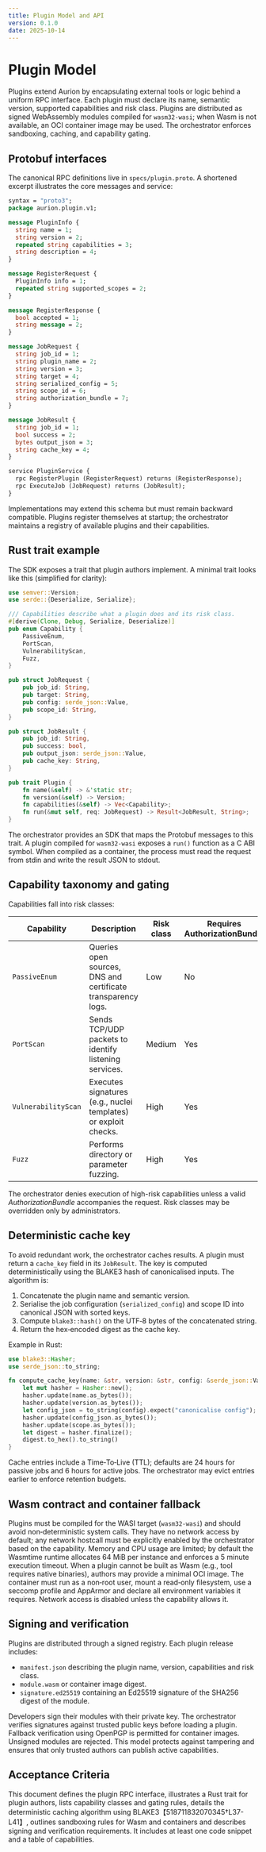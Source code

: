 ```yaml
---
title: Plugin Model and API
version: 0.1.0
date: 2025-10-14
---
```

# Plugin Model

Plugins extend Aurion by encapsulating external tools or logic behind a uniform RPC interface.  Each plugin must declare its name, semantic version, supported capabilities and risk class.  Plugins are distributed as signed WebAssembly modules compiled for `wasm32-wasi`; when Wasm is not available, an OCI container image may be used.  The orchestrator enforces sandboxing, caching, and capability gating.

## Protobuf interfaces

The canonical RPC definitions live in `specs/plugin.proto`.  A shortened excerpt illustrates the core messages and service:

```protobuf
syntax = "proto3";
package aurion.plugin.v1;

message PluginInfo {
  string name = 1;
  string version = 2;
  repeated string capabilities = 3;
  string description = 4;
}

message RegisterRequest {
  PluginInfo info = 1;
  repeated string supported_scopes = 2;
}

message RegisterResponse {
  bool accepted = 1;
  string message = 2;
}

message JobRequest {
  string job_id = 1;
  string plugin_name = 2;
  string version = 3;
  string target = 4;
  string serialized_config = 5;
  string scope_id = 6;
  string authorization_bundle = 7;
}

message JobResult {
  string job_id = 1;
  bool success = 2;
  bytes output_json = 3;
  string cache_key = 4;
}

service PluginService {
  rpc RegisterPlugin (RegisterRequest) returns (RegisterResponse);
  rpc ExecuteJob (JobRequest) returns (JobResult);
}
```

Implementations may extend this schema but must remain backward compatible.  Plugins register themselves at startup; the orchestrator maintains a registry of available plugins and their capabilities.

## Rust trait example

The SDK exposes a trait that plugin authors implement.  A minimal trait looks like this (simplified for clarity):

```rust
use semver::Version;
use serde::{Deserialize, Serialize};

/// Capabilities describe what a plugin does and its risk class.
#[derive(Clone, Debug, Serialize, Deserialize)]
pub enum Capability {
    PassiveEnum,
    PortScan,
    VulnerabilityScan,
    Fuzz,
}

pub struct JobRequest {
    pub job_id: String,
    pub target: String,
    pub config: serde_json::Value,
    pub scope_id: String,
}

pub struct JobResult {
    pub job_id: String,
    pub success: bool,
    pub output_json: serde_json::Value,
    pub cache_key: String,
}

pub trait Plugin {
    fn name(&self) -> &'static str;
    fn version(&self) -> Version;
    fn capabilities(&self) -> Vec<Capability>;
    fn run(&mut self, req: JobRequest) -> Result<JobResult, String>;
}
```

The orchestrator provides an SDK that maps the Protobuf messages to this trait.  A plugin compiled for `wasm32-wasi` exposes a `run()` function as a C ABI symbol.  When compiled as a container, the process must read the request from stdin and write the result JSON to stdout.

## Capability taxonomy and gating

Capabilities fall into risk classes:

| Capability | Description | Risk class | Requires AuthorizationBundle |
|-----------|-------------|-----------|--------------------------------|
| `PassiveEnum` | Queries open sources, DNS and certificate transparency logs. | Low | No |
| `PortScan` | Sends TCP/UDP packets to identify listening services. | Medium | Yes |
| `VulnerabilityScan` | Executes signatures (e.g., nuclei templates) or exploit checks. | High | Yes |
| `Fuzz` | Performs directory or parameter fuzzing. | High | Yes |

The orchestrator denies execution of high-risk capabilities unless a valid *AuthorizationBundle* accompanies the request.  Risk classes may be overridden only by administrators.

## Deterministic cache key

To avoid redundant work, the orchestrator caches results.  A plugin must return a `cache_key` field in its `JobResult`.  The key is computed deterministically using the BLAKE3 hash of canonicalised inputs.  The algorithm is:

1. Concatenate the plugin name and semantic version.
2. Serialise the job configuration (`serialized_config`) and scope ID into canonical JSON with sorted keys.
3. Compute `blake3::hash()` on the UTF‑8 bytes of the concatenated string.
4. Return the hex‑encoded digest as the cache key.

Example in Rust:

```rust
use blake3::Hasher;
use serde_json::to_string;

fn compute_cache_key(name: &str, version: &str, config: &serde_json::Value, scope: &str) -> String {
    let mut hasher = Hasher::new();
    hasher.update(name.as_bytes());
    hasher.update(version.as_bytes());
    let config_json = to_string(config).expect("canonicalise config");
    hasher.update(config_json.as_bytes());
    hasher.update(scope.as_bytes());
    let digest = hasher.finalize();
    digest.to_hex().to_string()
}
```

Cache entries include a Time‑To‑Live (TTL); defaults are 24 hours for passive jobs and 6 hours for active jobs.  The orchestrator may evict entries earlier to enforce retention budgets.

## Wasm contract and container fallback

Plugins must be compiled for the WASI target (`wasm32-wasi`) and should avoid non‑deterministic system calls.  They have no network access by default; any network hostcall must be explicitly enabled by the orchestrator based on the capability.  Memory and CPU usage are limited; by default the Wasmtime runtime allocates 64 MiB per instance and enforces a 5 minute execution timeout.  When a plugin cannot be built as Wasm (e.g., tool requires native binaries), authors may provide a minimal OCI image.  The container must run as a non‑root user, mount a read‑only filesystem, use a seccomp profile and AppArmor and declare all environment variables it requires.  Network access is disabled unless the capability allows it.

## Signing and verification

Plugins are distributed through a signed registry.  Each plugin release includes:

- `manifest.json` describing the plugin name, version, capabilities and risk class.
- `module.wasm` or container image digest.
- `signature.ed25519` containing an Ed25519 signature of the SHA256 digest of the module.

Developers sign their modules with their private key.  The orchestrator verifies signatures against trusted public keys before loading a plugin.  Fallback verification using OpenPGP is permitted for container images.  Unsigned modules are rejected.  This model protects against tampering and ensures that only trusted authors can publish active capabilities.

## Acceptance Criteria

This document defines the plugin RPC interface, illustrates a Rust trait for plugin authors, lists capability classes and gating rules, details the deterministic caching algorithm using BLAKE3【518711832070345†L37-L41】, outlines sandboxing rules for Wasm and containers and describes signing and verification requirements.  It includes at least one code snippet and a table of capabilities.